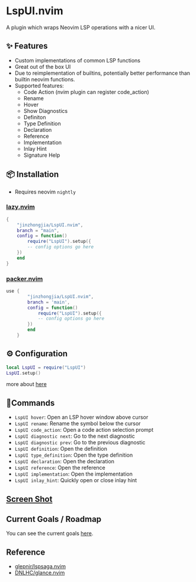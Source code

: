 # LspUI.nvim

A plugin which wraps Neovim LSP operations with a nicer UI.

## ✨ Features

- Custom implementations of common LSP functions
- Great out of the box UI
- Due to reimplementation of builtins, potentially better performance than builtin neovim functions.
- Supported features:
  - Code Action (nvim plugin can register code_action)
  - Rename
  - Hover
  - Show Diagnostics
  - Definiton
  - Type Definition
  - Declaration
  - Reference
  - Implementation
  - Inlay Hint
  - Signature Help

## 📦 Installation

- Requires neovim `nightly`

### [lazy.nvim](https://github.com/folke/lazy.nvim)

```lua
{
    "jinzhongjia/LspUI.nvim",
    branch = "main",
    config = function()
        require("LspUI").setup({
	    -- config options go here
	})
    end
}
```

### [packer.nvim](https://github.com/wbthomason/packer.nvim)

```lua
use {
        "jinzhongjia/LspUI.nvim",
	    branch = 'main',
	    config = function()
            require("LspUI").setup({
	        -- config options go here
	    })
        end
    }
```

## ⚙️ Configuration

```lua
local LspUI = require("LspUI")
LspUI.setup()
```

more about [here](https://github.com/jinzhongjia/LspUI.nvim/wiki/Config)

## 🚀Commands

-   `LspUI hover`: Open an LSP hover window above cursor
-   `LspUI rename`: Rename the symbol below the cursor
-   `LspUI code_action`: Open a code action selection prompt
-   `LspUI diagnostic next`: Go to the next diagnostic
-   `LspUI diagnostic prev`: Go to the previous diagnostic
-   `LspUI definition`: Open the definition
-   `LspUI type_definition`: Open the type definition
-   `LspUI declaration`: Open the declaration
-   `LspUI reference`: Open the reference
-   `LspUI implementation`: Open the implementation
-   `LspUI inlay_hint`: Quickly open or close inlay hint

## [Screen Shot](https://github.com/jinzhongjia/LspUI.nvim/wiki/Screen-Shot)

## Current Goals / Roadmap

You can see the current goals [here](https://github.com/jinzhongjia/LspUI.nvim/issues/12).

## Reference

- [glepnir/lspsaga.nvim](https://github.com/glepnir/lspsaga.nvim)
- [DNLHC/glance.nvim](https://github.com/DNLHC/glance.nvim)
